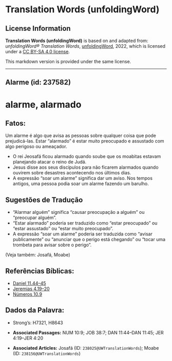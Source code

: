 # Translation Words (unfoldingWord)

## License Information

**Translation Words (unfoldingWord)** is based on and adapted from: _unfoldingWord® Translation Words_, [unfoldingWord](https://unfoldingword.org/utw), 2022, which is licensed under a [CC BY-SA 4.0 license](https://creativecommons.org/licenses/by-sa/4.0/legalcode.en).

This markdown version is provided under the same license.



--------------------------------

## Alarme (id: 237582)

alarme, alarmado
================

Fatos:
------

Um alarme é algo que avisa as pessoas sobre qualquer coisa que pode prejudicá\-las. Estar “alarmado” é estar muito preocupado e assustado com algo perigoso ou ameaçador.

* O rei Jeosafá ficou alarmado quando soube que os moabitas estavam planejando atacar o reino de Judá.
* Jesus disse aos seus discípulos para não ficarem alarmados quando ouvirem sobre desastres acontecendo nos últimos dias.
* A expressão “soar um alarme” significa dar um aviso. Nos tempos antigos, uma pessoa podia soar um alarme fazendo um barulho.

Sugestões de Tradução
---------------------

* “Alarmar alguém” significa “causar preocupação a alguém” ou “preocupar alguém”.
* “Estar alarmado” poderia ser traduzido como “estar preocupado” ou “estar assustado” ou “estar muito preocupado”.
* A expressão “soar um alarme” poderia ser traduzida como “avisar publicamente” ou “anunciar que o perigo está chegando” ou “tocar uma trombeta para avisar sobre o perigo”.

(Veja também: Josafá, Moabe)

Referências Bíblicas:
---------------------

* [Daniel 11\.44–45](https://ref.ly/Dan11:44-Dan11:45)
* [Jeremias 4\.19–20](https://ref.ly/Jer4:19-Jer4:20)
* [Números 10\.9](https://ref.ly/Num10:9)

Dados da Palavra:
-----------------

* Strong’s: H7321, H8643

* **Associated Passages:** NUM 10:9; JOB 38:7; DAN 11:44–DAN 11:45; JER 4:19–JER 4:20
* **Associated Articles:** Josafá (ID: `238025@UWTranslationWords`); Moabe (ID: `238156@UWTranslationWords`)

